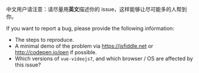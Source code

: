 中文用户请注意：请尽量用**英文**描述你的 issue，这样能够让尽可能多的人帮到你。

If you want to report a bug, please provide the following information:

-   The steps to reproduce.
-   A minimal demo of the problem via https://jsfiddle.net or http://codepen.io/pen if possible.
-   Which versions of `vue-videojs7`, and which browser / OS are affected by this issue?

<!-- Love vue-videojs7? Please consider supporting our project:
👉  https://github.com/alterhu2020/vue-videojs7#donate -->
